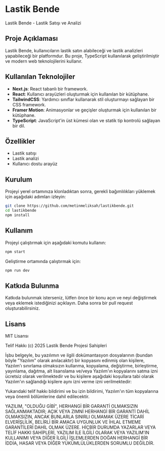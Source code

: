 # Lastik Bende

Lastik Bende - Lastik Satışı ve Analizi

## Proje Açıklaması

Lastik Bende, kullanıcıların lastik satın alabileceği ve lastik analizleri yapabileceği bir platformdur. Bu proje, TypeScript kullanılarak geliştirilmiştir ve modern web teknolojilerini kullanır.

## Kullanılan Teknolojiler

- **Next.js**: React tabanlı bir framework.
- **React**: Kullanıcı arayüzleri oluşturmak için kullanılan bir kütüphane.
- **TailwindCSS**: Yardımcı sınıflar kullanarak stil oluşturmayı sağlayan bir CSS framework.
- **Framer Motion**: Animasyonlar ve geçişler oluşturmak için kullanılan bir kütüphane.
- **TypeScript**: JavaScript'in üst kümesi olan ve statik tip kontrolü sağlayan bir dil.

## Özellikler

- Lastik satışı
- Lastik analizi
- Kullanıcı dostu arayüz

## Kurulum

Projeyi yerel ortamınıza klonladıktan sonra, gerekli bağımlılıkları yüklemek için aşağıdaki adımları izleyin:

```bash
git clone https://github.com/metinmeliksah/lastikbende.git
cd lastikbende
npm install
```

## Kullanım

Projeyi çalıştırmak için aşağıdaki komutu kullanın:

```bash
npm start
```

Geliştirme ortamında çalıştırmak için:

```bash
npm run dev
```

## Katkıda Bulunma

Katkıda bulunmak isterseniz, lütfen önce bir konu açın ve neyi değiştirmek veya eklemek istediğinizi açıklayın. Daha sonra bir pull request oluşturabilirsiniz.

## Lisans

MIT Lisansı

Telif Hakkı (c) 2025 Lastik Bende Projesi Sahipleri

İşbu belgeyle, bu yazılımın ve ilgili dokümantasyon dosyalarının (bundan böyle "Yazılım" olarak anılacaktır) bir kopyasını edinmiş olan kişilere, Yazılım'ı sınırlama olmaksızın kullanma, kopyalama, değiştirme, birleştirme, yayınlama, dağıtma, alt lisanslama ve/veya Yazılım'ın kopyalarını satma izni ücretsiz olarak verilmektedir ve bu kişilere aşağıdaki koşullara tabi olarak Yazılım'ın sağlandığı kişilere aynı izni verme izni verilmektedir:

Yukarıdaki telif hakkı bildirimi ve bu izin bildirimi, Yazılım'ın tüm kopyalarına veya önemli bölümlerine dahil edilecektir.

YAZILIM, "OLDUĞU GİBİ", HERHANGİ BİR GARANTİ OLMAKSIZIN SAĞLANMAKTADIR; AÇIK VEYA ZIMNİ HERHANGİ BİR GARANTİ DAHİL OLMAKSIZIN, ANCAK BUNLARLA SINIRLI OLMAMAK ÜZERE TİCARİ ELVERİŞLİLİK, BELİRLİ BİR AMACA UYGUNLUK VE İHLAL ETMEME GARANTİLERİ DAHİL OLMAK ÜZERE. HİÇBİR DURUMDA YAZARLAR VEYA TELİF HAKKI SAHİPLERİ, YAZILIM İLE İLGİLİ OLARAK VEYA YAZILIM'IN KULLANIMI VEYA DİĞER İLGİLİ İŞLEMLERDEN DOĞAN HERHANGİ BİR İDDİA, HASAR VEYA DİĞER YÜKÜMLÜLÜKLERDEN SORUMLU DEĞİLDİR.
